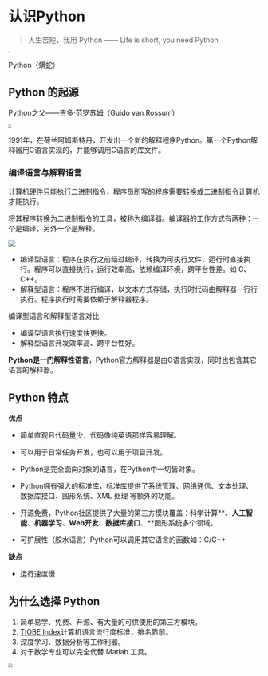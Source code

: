 # 认识Python

> 人生苦短，我用 Python —— Life is short, you need Python

<img src="https://raw.githubusercontent.com/hughxusu/lesson-py/developing/_images/base/plogo.png" style="zoom: 10%;" />

Python（蟒蛇）

## Python 的起源

Python之父——吉多·范罗苏姆（Guido van Rossum）

<img src="https://raw.githubusercontent.com/hughxusu/lesson-py/developing/_images/base/guido-headshot-2019.jpg" style="zoom:40%;" />

1991年，在荷兰阿姆斯特丹，开发出一个新的解释程序Python。第一个Python解释器用C语言实现的，并能够调用C语言的库文件。

### 编译语言与解释语言

计算机硬件只能执行二进制指令，程序员所写的程序需要转换成二进制指令计算机才能执行。

将其程序转换为二进制指令的工具，被称为编译器。编译器的工作方式有两种：一个是编译，另外一个是解释。

<img src="https://raw.githubusercontent.com/hughxusu/lesson-py/developing/_images/base/v2-09614038877b06dd2cfa17d55dbf6652_1440w.jpg" style="zoom:90%;" />

* 编译型语言：程序在执行之前经过编译，转换为可执行文件，运行时直接执行。程序可以直接执行，运行效率高，依赖编译环境，跨平台性差。如 C、C++。
* 解释型语言：程序不进行编译，以文本方式存储，执行时代码由解释器一行行执行。程序执行时需要依赖于解释器程序。

编译型语言和解释型语言对比

* 编译型语言执行速度快更快。
* 解释型语言开发效率高、跨平台性好。

**Python是一门解释性语言**，Python官方解释器是由C语言实现，同时也包含其它语言的解释器。

## Python 特点

**优点**

* 简单直观且代码量少，代码像纯英语那样容易理解。

* 可以用于日常任务开发，也可以用于项目开发。

* Python是完全面向对象的语言，在Python中一切皆对象。



* Python拥有强大的标准库，标准库提供了系统管理、网络通信、文本处理、数据库接口、图形系统、XML 处理 等额外的功能。

* 开源免费，Python社区提供了大量的第三方模块覆盖：科学计算**、**人工智能**、**机器学习**、**Web开发**、**数据库接口**、**图形系统多个领域。

* 可扩展性（胶水语言）Python可以调用其它语言的函数如：C/C++

**缺点**

* 运行速度慢

## 为什么选择 Python

1. 简单易学、免费、开源、有大量的可供使用的第三方模块。
2. [TIOBE Index](https://www.tiobe.com/tiobe-index/)计算机语言流行度标准，排名靠前。
3. 深度学习、数据分析等工作利器。
4. 对于数学专业可以完全代替 Matlab 工具。

<img src="https://raw.githubusercontent.com/hughxusu/lesson-py/developing/_images/base/p95jHoV.png" style="zoom: 50%;" />
